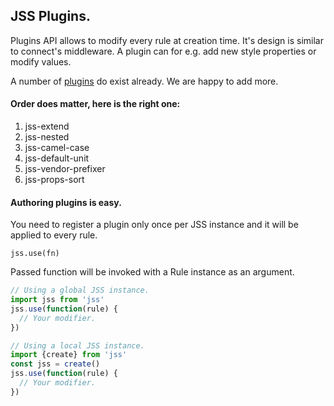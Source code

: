 ## JSS Plugins.

Plugins API allows to modify every rule at creation time. It's design is similar to connect's middleware. A plugin can for e.g. add new style properties or modify values.

A number of [plugins](https://github.com/jsstyles?query=jss-) do exist already. We are happy to add more.

#### Order does matter, here is the right one:

  1. jss-extend
  1. jss-nested
  1. jss-camel-case
  1. jss-default-unit
  1. jss-vendor-prefixer
  1. jss-props-sort

#### Authoring plugins is easy.

You need to register a plugin only once per JSS instance and it will be applied to every rule.

`jss.use(fn)`

Passed function will be invoked with a Rule instance as an argument.

```javascript
// Using a global JSS instance.
import jss from 'jss'
jss.use(function(rule) {
  // Your modifier.
})

// Using a local JSS instance.
import {create} from 'jss'
const jss = create()
jss.use(function(rule) {
  // Your modifier.
})
```
